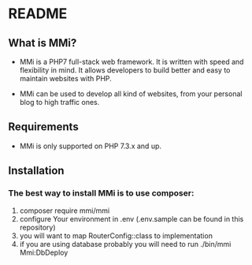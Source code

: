 # README
## What is MMi?

* MMi is a PHP7 full-stack web framework. It is written with speed and flexibility in mind. It allows developers to build better and easy to maintain websites with PHP.

* MMi can be used to develop all kind of websites, from your personal blog to high traffic ones.

## Requirements

* MMi is only supported on PHP 7.3.x and up.

## Installation

### The best way to install MMi is to use composer:

1. composer require mmi/mmi
2. configure Your environment in .env (.env.sample can be found in this repository)
3. you will want to map RouterConfig::class to implementation
4. if you are using database probably you will need to run ./bin/mmi Mmi:DbDeploy
